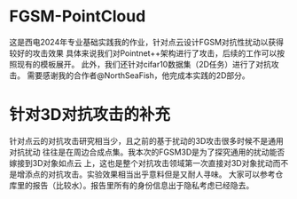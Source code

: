 # FGSM-PointCloud
这是西电2024年专业基础实践我的作业，针对点云设计FGSM对抗性扰动以获得较好的攻击效果
具体来说我们对Pointnet++架构进行了攻击，后续的工作可以按照现有的模板展开。
此外，我们还针对cifar10数据集（2D任务）进行了对抗攻击。
需要感谢我的合作者@NorthSeaFish，他完成本实践的2D部分。
# 针对3D对抗攻击的补充
针对点云的对抗攻击研究相当少，且之前的基于扰动的3D攻击很多时候不是通用对抗扰动
往往是在周边合成点集。我本次的FGSM3D是为了探究通用的扰动能否嫁接到3D对象如点云
上，这也是整个对抗攻击领域第一次直接对3D对象扰动而不是增添点的对抗攻击。实验效果相当出乎意料但是又耐人寻味。
大家可以参考仓库里的报告（比较水）。报告里所有的身份信息出于隐私考虑已经隐去。
